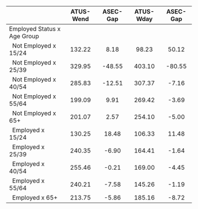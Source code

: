 
|                      |    ATUS-Wend |     ASEC-Gap |    ATUS-Wday |     ASEC-Gap |
| -------------------- | :----------: | :----------: | :----------: | :----------: |
| Employed Status x Age Group |              |              |              |              |
| &nbsp;&nbsp;Not Employed x 15/24 |       132.22 |         8.18 |        98.23 |        50.12 |
| &nbsp;&nbsp;Not Employed x 25/39 |       329.95 |       -48.55 |       403.10 |       -80.55 |
| &nbsp;&nbsp;Not Employed x 40/54 |       285.83 |       -12.51 |       307.37 |        -7.16 |
| &nbsp;&nbsp;Not Employed x 55/64 |       199.09 |         9.91 |       269.42 |        -3.69 |
| &nbsp;&nbsp;Not Employed x 65+ |       201.07 |         2.57 |       254.10 |        -5.00 |
| &nbsp;&nbsp;Employed x 15/24 |       130.25 |        18.48 |       106.33 |        11.48 |
| &nbsp;&nbsp;Employed x 25/39 |       240.35 |        -6.90 |       164.41 |        -1.64 |
| &nbsp;&nbsp;Employed x 40/54 |       255.46 |        -0.21 |       169.00 |        -4.45 |
| &nbsp;&nbsp;Employed x 55/64 |       240.21 |        -7.58 |       145.26 |        -1.19 |
| &nbsp;&nbsp;Employed x 65+ |       213.75 |        -5.86 |       185.16 |        -8.72 |

